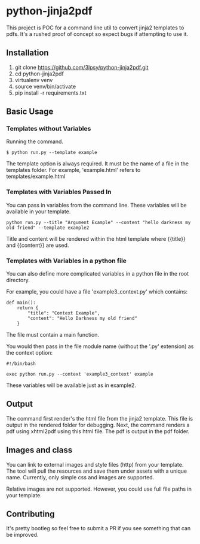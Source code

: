 # python-jinja2pdf

This project is POC for a command line util to convert jinja2 templates to pdfs. It's a rushed proof of concept so expect bugs if attempting to use it.

## Installation

1. git clone https://github.com/3lpsy/python-jinja2pdf.git
2. cd python-jinja2pdf
3. virtualenv venv
4. source venv/bin/activate
5. pip install -r requirements.txt

## Basic Usage

### Templates without Variables

Running the command.

```
$ python run.py --template example
```

The template option is always required. It must be the name of a file in the templates folder. For example, 'example.html' refers to templates/example.html


### Templates with Variables Passed In

You can pass in variables from the command line. These variables will be available in your template.

```
python run.py --title "Argument Example" --content "hello darkness my old friend" --template example2
```
Title and content will be rendered within the html template where {{title}} and {{content}} are used.

### Templates with Variables in a python file

You can also define more complicated variables in a python file in the root directory.

For example, you could have a file 'example3_context.py' which contains:

```
def main():
    return {
        "title": "Context Example",
        "content": "Hello Darkness my old friend"
    }
```

The file must contain a main function.

You would then pass in the file module name (without the '.py' extension) as the context option:

```
#!/bin/bash

exec python run.py --context 'example3_context' example

```

These variables will be available just as in example2.

## Output

The command first render's the html file from the jinja2 template. This file is output in the rendered folder for debugging. Next, the command renders a pdf using xhtml2pdf using this html file. The pdf is output in the pdf folder.

## Images and class

You can link to external images and style files (http) from your template. The tool will pull the resources and save them under assets with a unique name. Currently, only simple css and images are supported.

Relative images are not supported. However, you could use full file paths in your template.

## Contributing

It's pretty bootleg so feel free to submit a PR if you see something that can be improved.
